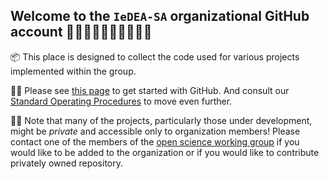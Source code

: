 ## Welcome to the `IeDEA-SA` organizational GitHub account 👋🏻👋🏼👋🏽👋🏾👋🏿

📦 This place is designed to collect the code used for various projects implemented within the group.  

🏃‍♀️ Please see [this page](https://github.com/IeDEA-SA/IeDEA_WG-open-science/blob/main/git-github/github_start.md) to get started with GitHub. And consult our [Standard Operating Procedures](https://github.com/IeDEA-SA/IeDEA_WG-open-science/blob/main/git-github/SOP.md) to move even further.  

👷‍♀️ Note that many of the projects, particularly those under development, might be *private* and accessible only to organization members! 
Please contact one of the members of the [open science working group](https://github.com/orgs/IeDEA-SA/teams/wg_open-science/members) if you would like to be added to the organization or if you would like to contribute privately owned repository.  

